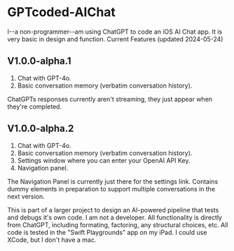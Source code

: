 # GPTcoded-AIChat

I--a non-programmer--am using ChatGPT to code an iOS AI Chat app. It is very basic in design and function. Current Features (updated 2024-05-24)

## V1.0.0-alpha.1
1. Chat with GPT-4o.
2. Basic conversation memory (verbatim conversation history).

ChatGPTs responses currently aren't streaming, they just appear when they're completed.

## V1.0.0-alpha.2
1. Chat with GPT-4o.
2. Basic conversation memory (verbatim conversation history).
3. Settings window where you can enter your OpenAI API Key.
4. Navigation panel.

The Navigation Panel is currently just there for the settings link. Contains dummy elements in preparation to support multiple conversations in the next version.


This is part of a larger project to design an AI-powered pipeline that tests and debugs it's own code.
I am not a developer. All functionality is directly from ChatGPT, including formating, factoring, any structural choices, etc.
All code is tested in the "Swift Playgrounds" app on my iPad. I could use XCode, but I don't have a mac.
